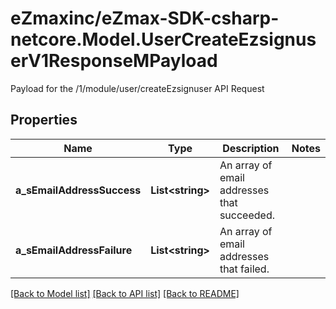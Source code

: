 # eZmaxinc/eZmax-SDK-csharp-netcore.Model.UserCreateEzsignuserV1ResponseMPayload
Payload for the /1/module/user/createEzsignuser API Request
## Properties

Name | Type | Description | Notes
------------ | ------------- | ------------- | -------------
**a_sEmailAddressSuccess** | **List&lt;string&gt;** | An array of email addresses that succeeded. | 
**a_sEmailAddressFailure** | **List&lt;string&gt;** | An array of email addresses that failed. | 

[[Back to Model list]](../README.md#documentation-for-models) [[Back to API list]](../README.md#documentation-for-api-endpoints) [[Back to README]](../README.md)

